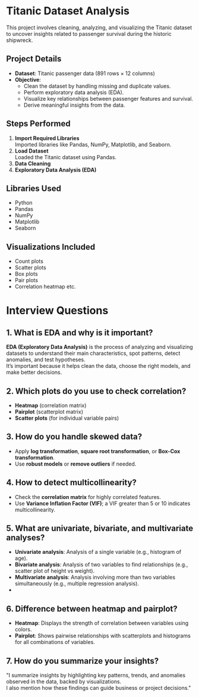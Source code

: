 # Titanic Dataset Analysis 

This project involves cleaning, analyzing, and visualizing the Titanic dataset to uncover insights related to passenger survival during the historic shipwreck.

##  Project Details

- **Dataset**: Titanic passenger data (891 rows × 12 columns)
- **Objective**: 
  - Clean the dataset by handling missing and duplicate values.
  - Perform exploratory data analysis (EDA).
  - Visualize key relationships between passenger features and survival.
  - Derive meaningful insights from the data.

##  Steps Performed

1. **Import Required Libraries**  
   Imported libraries like Pandas, NumPy, Matplotlib, and Seaborn.
2. **Load Dataset**  
   Loaded the Titanic dataset using Pandas.
3. **Data Cleaning**  
4. **Exploratory Data Analysis (EDA)**  
 
##  Libraries Used

- Python
- Pandas
- NumPy
- Matplotlib
- Seaborn

##  Visualizations Included

- Count plots
- Scatter plots
- Box plots
- Pair plots
- Correlation heatmap etc.

# Interview Questions

## 1. What is EDA and why is it important?

**EDA (Exploratory Data Analysis)** is the process of analyzing and visualizing datasets to understand their main characteristics, spot patterns, detect anomalies, and test hypotheses.  
It’s important because it helps clean the data, choose the right models, and make better decisions.

## 2. Which plots do you use to check correlation?

- **Heatmap** (correlation matrix)
- **Pairplot** (scatterplot matrix)
- **Scatter plots** (for individual variable pairs)

## 3. How do you handle skewed data?

- Apply **log transformation**, **square root transformation**, or **Box-Cox transformation**.
- Use **robust models** or **remove outliers** if needed.

## 4. How to detect multicollinearity?

- Check the **correlation matrix** for highly correlated features.
- Use **Variance Inflation Factor (VIF)**; a VIF greater than 5 or 10 indicates multicollinearity.

## 5. What are univariate, bivariate, and multivariate analyses?

- **Univariate analysis**: Analysis of a single variable (e.g., histogram of age).
- **Bivariate analysis**: Analysis of two variables to find relationships (e.g., scatter plot of height vs weight).
- **Multivariate analysis**: Analysis involving more than two variables simultaneously (e.g., multiple regression analysis).
- 
## 6. Difference between heatmap and pairplot?

- **Heatmap**: Displays the strength of correlation between variables using colors.
- **Pairplot**: Shows pairwise relationships with scatterplots and histograms for all combinations of variables.

## 7. How do you summarize your insights?

"I summarize insights by highlighting key patterns, trends, and anomalies observed in the data, backed by visualizations.  
I also mention how these findings can guide business or project decisions."
